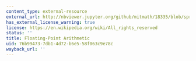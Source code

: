 ```yaml
---
content_type: external-resource
external_url: http://nbviewer.jupyter.org/github/mitmath/18335/blob/spring19/notes/Floating-Point-Intro.ipynb
has_external_license_warning: true
license: https://en.wikipedia.org/wiki/All_rights_reserved
status: ''
title: Floating-Point Arithmetic
uid: 76b99473-7db1-4d72-b6e5-58f063c9e78c
wayback_url: ''
---
```

